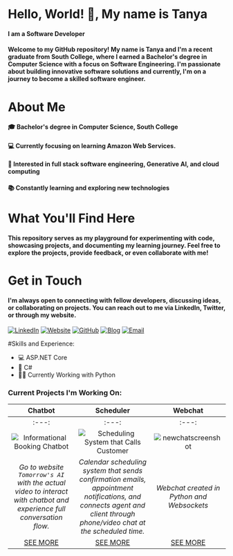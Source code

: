 # Hello, World! 👋, My name is Tanya
#### I am a Software Developer

####     Welcome to my GitHub repository! My name is Tanya and I'm a recent graduate from South College, where I earned a Bachelor's degree in Computer Science with a focus on Software Engineering. I'm passionate about building innovative software solutions and currently, I'm on a journey to become a skilled software engineer.

# About Me
#### 🎓 Bachelor's degree in Computer Science, South College

#### 💻 Currently focusing on learning Amazon Web Services.

#### 🌟 Interested in full stack software engineering, Generative AI, and cloud computing

#### 📚 Constantly learning and exploring new technologies

# What You'll Find Here
#### This repository serves as my playground for experimenting with code, showcasing projects, and documenting my learning journey. Feel free to explore the projects, provide feedback, or even collaborate with me!

# Get in Touch
#### I'm always open to connecting with fellow developers, discussing ideas, or collaborating on projects. You can reach out to me via LinkedIn, Twitter, or through my website.

[![LinkedIn](https://img.shields.io/badge/LinkedIn-%230077B5.svg?&style=flat&logo=linkedin&logoColor=white)]([https://www.linkedin.com/in/your-profile](https://www.linkedin.com/in/tanya-d-thomas/))
[![Website](https://img.shields.io/badge/Website-%230077B5.svg?&style=flat&logo=google-chrome&logoColor=white)]([https://www.tomorrowsai.org](https://www.tanyadthomas.com/))
[![GitHub](https://img.shields.io/badge/GitHub-%23000000.svg?&style=flat&logo=github&logoColor=white)]([https://github.com/your-username](https://github.com/TTSouth))
[![Blog](https://img.shields.io/badge/Blog-%230077B5.svg?&style=flat&logo=wordpress&logoColor=white)]([https://your-blog-url.com](https://www.techtalkwithtanya.com/))
[![Email](https://img.shields.io/badge/Email-%23D14836.svg?&style=flat&logo=gmail&logoColor=white)](mailto:contact@tanyadthomas.com)


#Skills and Experience:
* 💻 ASP.NET Core
* 📱 C#
* 👩‍💻 Currently Working with Python

### Current Projects I'm Working On:
| Chatbot | Scheduler | Webchat |
|:---:|:---:|:---:|
|:---:|:---:|:---:|
| ![Informational Booking Chatbot](https://github.com/user-attachments/assets/e7ffb59f-e5f1-42a7-8353-592761fcc8de)  | ![Scheduling System that Calls Customer](https://github.com/user-attachments/assets/1338a090-ff85-48fb-93a7-267d6a0015af)| ![newchatscreenshot](https://github.com/user-attachments/assets/fd3323c8-ea50-49a6-8642-fcf2742983d7)  | 
|*Go to website `Tomorrow's AI` with the actual video to interact with chatbot and experience full conversation flow.* |  *Calendar scheduling system that sends confirmation emails, appointment notifications, and connects agent and client through phone/video chat at the scheduled time.*  | *Webchat created in Python and Websockets* |
| [SEE MORE](https://github.com/TanyaDThomas/aws-lex-customer-service-bot) | [SEE MORE](https://github.com/TanyaDThomas/) | [SEE MORE](https://github.com/TanyaDThomas/) | 
